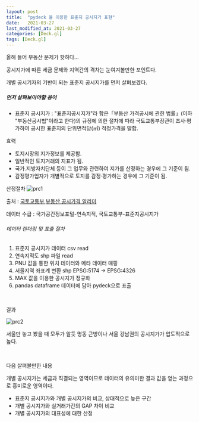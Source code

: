```yaml
---
layout: post
title:  "pydeck 을 이용한 표준지 공시지가 표현"
date:   2021-03-27
last_modified_at: 2021-03-27
categories: [Deck.gl]
tags: [Deck.gl]
---
```


올해 들어 부동산 문제가 핫하다...

공시지가에 따른 세금 문제와 지역간의 격차는 눈여겨볼만한 포인트다.

개별 공시기자의 기반이 되는 표준지 공시지가를 먼저 살펴보겠다.

##### 먼저 살펴보아야할 용어

- 표준지 공시지가 : "표준지공시지가"라 함은「부동산 가격공시에 관한 법률」(이하 "부동산공시법"이라고 한다)의 규정에 의한 절차에 따라 국토교통부장관이 조사·평가하여 공시한 표준지의 단위면적당(㎡) 적정가격을 말함.

효력 
- 토지시장의 지가정보를 제공함.
- 일반적인 토지거래의 지표가 됨.
- 국가․지방자치단체 등이 그 업무와 관련하여 지가를 산정하는 경우에 그 기준이 됨.
- 감정평가업자가 개별적으로 토지를 감정·평가하는 경우에 그 기준이 됨.

산정절차
<img src="../../../assets/images/standard_prc_ladprice.gif" alt="prc1" />

출처 : [국토교통부,부동산 공시가격 알리미](http://www.realtyprice.kr/notice/gsstandard/view.htm)

데이터 수급 : 국가공간정보포털-연속지적, 국토교통부-표준지공시지가

###### 데이터 렌더링 및 표출 절차

1. 표준지 공시지가 데이터 csv read
2. 연속지적도 shp 파일 read
3. PNU 값을 통한 위치 데이터와 메타 데이터 매핑
4. 서울지역 좌표계 변환 shp EPSG:5174 -> EPSG:4326
5. MAX 값을 이용한 공시지가 정규화
6. pandas dataframe 데이터에 담아 pydeck으로 표출

<br/>

결과

<img src="../../../assets/images/std_land_prc.gif" alt="prc2" />

서울만 놓고 봤을 때 모두가 알듯 명동 근방이나 서울 강남권의 공시지가가 압도적으로 높다.

<br/>

다음 살펴볼만한 내용

개별 공시지가는 세금과 직결되는 영역이므로 데이터의 유의미한 결과 값을 얻는 과정으로 흥미로운 영역이다.

- 표준지 공시지가와 개별 공시지가의 비교, 상대적으로 높은 구간
- 개별 공시지가와 실거래가간의 GAP 차이 비교
- 개별 공시지가의 대표성에 대한 산정

<br/>

